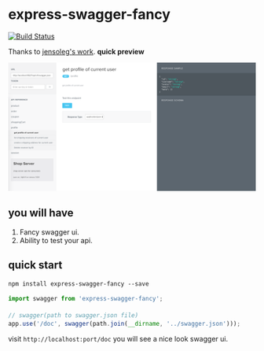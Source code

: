 # express-swagger-fancy

[![Build Status](https://travis-ci.org/zzswang/express-swagger-fancy.svg?branch=master)](https://travis-ci.org/zzswang/express-swagger-fancy)

Thanks to [jensoleg's work](https://github.com/jensoleg/swagger-ui).
**quick preview**

![](./swagger-fancy.png)


## you will have

1. Fancy swagger ui.
2. Ability to test your api.

## quick start

```
npm install express-swagger-fancy --save
```

```js
import swagger from 'express-swagger-fancy';

// swagger(path to swagger.json file)
app.use('/doc', swagger(path.join(__dirname, '../swagger.json')));
```

visit `http://localhost:port/doc` you will see a nice look swagger ui.
